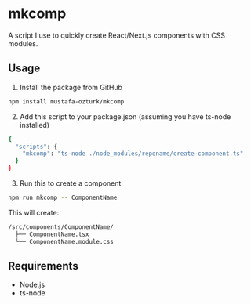 # mkcomp

A script I use to quickly create React/Next.js components with CSS modules.

## Usage

1. Install the package from GitHub

```bash
npm install mustafa-ozturk/mkcomp
```

2. Add this script to your package.json (assuming you have ts-node installed)

```bash
{
  "scripts": {
    "mkcomp": "ts-node ./node_modules/reponame/create-component.ts"
  }
}
```

3. Run this to create a component

```bash
npm run mkcomp -- ComponentName
```

This will create:

```bash
/src/components/ComponentName/
  ├── ComponentName.tsx
  └── ComponentName.module.css
```

## Requirements

- Node.js
- ts-node
